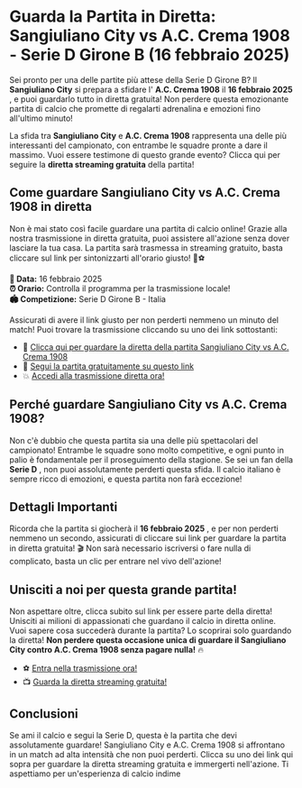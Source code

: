 # Guarda la Partita in Diretta: Sangiuliano City vs A.C. Crema 1908 - Serie D Girone B (16 febbraio 2025)

Sei pronto per una delle partite più attese della Serie D Girone B? Il **Sangiuliano City** si prepara a sfidare l' **A.C. Crema 1908** il **16 febbraio 2025** , e puoi guardarlo tutto in diretta gratuita! Non perdere questa emozionante partita di calcio che promette di regalarti adrenalina e emozioni fino all'ultimo minuto!

La sfida tra **Sangiuliano City** e **A.C. Crema 1908** rappresenta una delle più interessanti del campionato, con entrambe le squadre pronte a dare il massimo. Vuoi essere testimone di questo grande evento? Clicca qui per seguire la **diretta streaming gratuita** della partita!

## Come guardare Sangiuliano City vs A.C. Crema 1908 in diretta

Non è mai stato così facile guardare una partita di calcio online! Grazie alla nostra trasmissione in diretta gratuita, puoi assistere all'azione senza dover lasciare la tua casa. La partita sarà trasmessa in streaming gratuito, basta cliccare sul link per sintonizzarti all'orario giusto! 🎥⚽

**📅 Data:** 16 febbraio 2025   
**⏰ Orario:** Controlla il programma per la trasmissione locale!   
**🏟️ Competizione:** Serie D Girone B - Italia

Assicurati di avere il link giusto per non perderti nemmeno un minuto del match! Puoi trovare la trasmissione cliccando su uno dei link sottostanti:

- 🔗 [Clicca qui per guardare la diretta della partita Sangiuliano City vs A.C. Crema 1908](https://tinyurl.com/livestreamfreeo?st=Sangiuliano+City+vs+A.C.+Crema+1908&si=ghc)
- 🔴 [Segui la partita gratuitamente su questo link](https://tinyurl.com/livestreamfreeo?st=Sangiuliano+City+vs+A.C.+Crema+1908&si=ghc)
- 💥 [Accedi alla trasmissione diretta ora!](https://tinyurl.com/livestreamfreeo?st=Sangiuliano+City+vs+A.C.+Crema+1908&si=ghc)

## Perché guardare Sangiuliano City vs A.C. Crema 1908?

Non c'è dubbio che questa partita sia una delle più spettacolari del campionato! Entrambe le squadre sono molto competitive, e ogni punto in palio è fondamentale per il proseguimento della stagione. Se sei un fan della **Serie D** , non puoi assolutamente perderti questa sfida. Il calcio italiano è sempre ricco di emozioni, e questa partita non farà eccezione!

## Dettagli Importanti

Ricorda che la partita si giocherà il **16 febbraio 2025** , e per non perderti nemmeno un secondo, assicurati di cliccare sui link per guardare la partita in diretta gratuita! 🎬 Non sarà necessario iscriversi o fare nulla di complicato, basta un clic per entrare nel vivo dell'azione!

## Unisciti a noi per questa grande partita!

Non aspettare oltre, clicca subito sul link per essere parte della diretta! Unisciti ai milioni di appassionati che guardano il calcio in diretta online. Vuoi sapere cosa succederà durante la partita? Lo scoprirai solo guardando la diretta! **Non perdere questa occasione unica di guardare il Sangiuliano City contro A.C. Crema 1908 senza pagare nulla!** 🔥

- ⚽ [Entra nella trasmissione ora!](https://tinyurl.com/livestreamfreeo?st=Sangiuliano+City+vs+A.C.+Crema+1908&si=ghc)
- 📺 [Guarda la diretta streaming gratuita!](https://tinyurl.com/livestreamfreeo?st=Sangiuliano+City+vs+A.C.+Crema+1908&si=ghc)

## Conclusioni

Se ami il calcio e segui la Serie D, questa è la partita che devi assolutamente guardare! Sangiuliano City e A.C. Crema 1908 si affrontano in un match ad alta intensità che non puoi perderti. Clicca su uno dei link qui sopra per guardare la diretta streaming gratuita e immergerti nell'azione. Ti aspettiamo per un'esperienza di calcio indime
